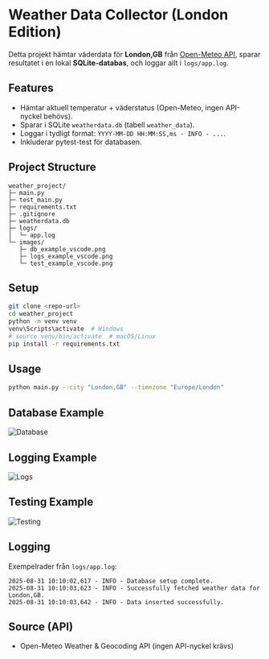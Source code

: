 # Weather Data Collector (London Edition)

Detta projekt hämtar väderdata för **London,GB** från [Open-Meteo API](https://open-meteo.com/en/docs),
sparar resultatet i en lokal **SQLite-databas**, och loggar allt i `logs/app.log`.

## Features
- Hämtar aktuell temperatur + väderstatus (Open-Meteo, ingen API-nyckel behövs).
- Sparar i SQLite `weatherdata.db` (tabell `weather_data`).
- Loggar i tydligt format: `YYYY-MM-DD HH:MM:SS,ms - INFO - ...`.
- Inkluderar pytest-test för databasen.

## Project Structure
```
weather_project/
├─ main.py
├─ test_main.py
├─ requirements.txt
├─ .gitignore
├─ weatherdata.db
├─ logs/
│  └─ app.log
└─ images/
   ├─ db_example_vscode.png
   ├─ logs_example_vscode.png
   └─ test_example_vscode.png
```

## Setup
```bash
git clone <repo-url>
cd weather_project
python -m venv venv
venv\Scripts\activate  # Windows
# source venv/bin/activate  # macOS/Linux
pip install -r requirements.txt
```

## Usage
```bash
python main.py --city "London,GB" --timezone "Europe/London"
```

## Database Example
![Database](images/db_example_vscode.png)

## Logging Example
![Logs](images/logs_example_vscode.png)

## Testing Example
![Testing](images/test_example_vscode.png)

## Logging
Exempelrader från `logs/app.log`:
```
2025-08-31 10:10:02,617 - INFO - Database setup complete.
2025-08-31 10:10:03,623 - INFO - Successfully fetched weather data for London,GB.
2025-08-31 10:10:03,642 - INFO - Data inserted successfully.
```

## Source (API)
- Open-Meteo Weather & Geocoding API (ingen API-nyckel krävs)
